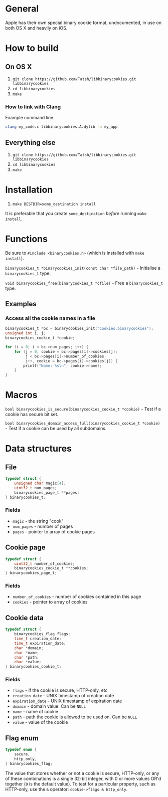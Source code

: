 # General

Apple has their own special binary cookie format, undocumented, in use on both OS X and heavily on iOS.

# How to build

## On OS X

1. `git clone https://github.com/Tatsh/libbinarycookies.git libbinarycookies`
2. `cd libbinarycookies`
3. `make`

### How to link with Clang

Example command line:

```bash
clang my_code.c libbinarycookies.A.dylib -o my_app
```

## Everything else

1. `git clone https://github.com/Tatsh/libbinarycookies.git libbinarycookies`
2. `cd libbinarycookies`
3. `make`

# Installation

1. `make DESTDIR=some_destination install`

It is preferable that you create `some_destination` *before* running `make install`.

# Functions

Be sure to `#include <binarycookies.h>` (which is installed with `make install`).

`binarycookies_t *binarycookies_init(const char *file_path)` - Initialise a `binarycookies_t` type.

`void binarycookies_free(binarycookies_t *cfile)` - Free a `binarycookies_t` type.

## Examples

### Access all the cookie names in a file

```c
binarycookies_t *bc = binarycookies_init("Cookies.binarycookies");
unsigned int i, j;
binarycookies_cookie_t *cookie;

for (i = 0; i < bc->num_pages; i++) {
    for (j = 0, cookie = bc->pages[i]->cookies[j];
         j < bc->pages[i]->number_of_cookies;
         j++, cookie = bc->pages[i]->cookies[j]) {
        printf("Name: %s\n", cookie->name);
    }
}
```

# Macros

`bool binarycookies_is_secure(binarycookies_cookie_t *cookie)` - Test if a cookie has secure bit set.

`bool binarycookies_domain_access_full(binarycookies_cookie_t *cookie)` - Test if a cookie can be used by all subdomains.

# Data structures

## File

```c
typedef struct {
    unsigned char magic[4];
    uint32_t num_pages;
    binarycookies_page_t **pages;
} binarycookies_t;
```

### Fields

* `magic` - the string "cook"
* `num_pages` - number of pages
* `pages` - pointer to array of cookie pages

## Cookie page

```c
typedef struct {
    uint32_t number_of_cookies;
    binarycookies_cookie_t **cookies;
} binarycookies_page_t;
```

### Fields

* `number_of_cookies` - number of cookies contained in this page
* `cookies` - pointer to array of cookies

## Cookie data

```c
typedef struct {
    binarycookies_flag flags;
    time_t creation_date;
    time_t expiration_date;
    char *domain;
    char *name;
    char *path;
    char *value;
} binarycookies_cookie_t;
```

### Fields

* `flags` - if the cookie is secure, HTTP-only, etc
* `creation_date` - UNIX timestamp of creation date
* `expiration_date` - UNIX timestamp of expiration date
* `domain` - domain value. Can be `NULL`
* `name` - name of cookie
* `path` - path the cookie is allowed to be used on. Can be `NULL`
* `value` - value of the cookie

## Flag enum

```c
typedef enum {
    secure,
    http_only,
} binarycookies_flag;
```

The value that stores whether or not a cookie is secure, HTTP-only, or any of these combinations is a single 32-bit integer, with 0 or more values OR'd together (`0` is the default value). To test for a particular property, such as HTTP-only, use the `&` operator: `cookie->flags & http_only`.
